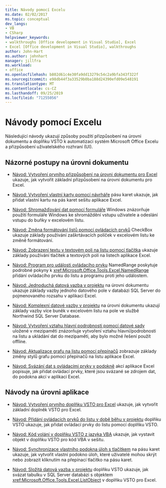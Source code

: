 ```yaml
---
title: Návody pomocí Excelu
ms.date: 02/02/2017
ms.topic: conceptual
dev_langs:
- VB
- CSharp
helpviewer_keywords:
- walkthroughs [Office development in Visual Studio], Excel
- Excel [Office development in Visual Studio], walkthroughs
author: John-Hart
ms.author: johnhart
manager: jillfra
ms.workload:
- office
ms.openlocfilehash: b802d61c4e30fa9dd13279c54c2a9bfa343f322f
ms.sourcegitcommit: e98db44f3a33529b0ba188d24390efd09e548191
ms.translationtype: MT
ms.contentlocale: cs-CZ
ms.lasthandoff: 09/25/2019
ms.locfileid: "71255056"
---
```

# <a name="walkthroughs-using-excel"></a>Návody pomocí Excelu
  Následující návody ukazují způsoby použití přizpůsobení na úrovni dokumentu a doplňku VSTO k automatizaci systém Microsoft Office Excelu a přizpůsobení uživatelského rozhraní (UI).

## <a name="document-level-walkthroughs"></a>Názorné postupy na úrovni dokumentu
- [Návod: Vytvoření prvního přizpůsobení na úrovni dokumentu pro Excel](../vsto/walkthrough-creating-your-first-document-level-customization-for-excel.md) ukazuje, jak vytvořit základní přizpůsobení na úrovni dokumentu pro Excel.

- [Návod: Vytvoření vlastní karty pomocí návrháře](../vsto/walkthrough-creating-a-custom-tab-by-using-the-ribbon-designer.md) pásu karet ukazuje, jak přidat vlastní kartu na pás karet sešitu aplikace Excel.

- [Návod: Shromažďování dat pomocí formuláře](../vsto/walkthrough-collecting-data-using-a-windows-form.md) Windows znázorňuje použití formuláře Windows ke shromáždění vstupu uživatele a odeslání vstupu do buňky v excelovém listu.

- [Návod: Změna formátování listů pomocí ovládacích prvků](../vsto/walkthrough-changing-worksheet-formatting-using-checkbox-controls.md) CheckBox ukazuje základy používání zaškrtávacích políček v excelovém listu ke změně formátování.

- [Návod: Zobrazení textu v textovém poli na listu pomocí tlačítka](../vsto/walkthrough-displaying-text-in-a-text-box-in-a-worksheet-using-a-button.md) ukazuje základy používání tlačítek a textových polí na listech aplikace Excel.

- [Návod: Program pro události ovládacího prvku](../vsto/walkthrough-programming-against-events-of-a-namedrange-control.md) NamedRange poskytuje podrobné pokyny k <xref:Microsoft.Office.Tools.Excel.NamedRange> přidání ovládacího prvku do listu a programu proti jeho událostem.

- [Návod: Jednoduchá datová vazba v projektu](../vsto/walkthrough-simple-data-binding-in-a-document-level-project.md) na úrovni dokumentu ukazuje základy vazby jednoho datového pole v databázi SQL Server do pojmenovaného rozsahu v aplikaci Excel.

- [Návod: Komplexní datové vazby v projektu](../vsto/walkthrough-complex-data-binding-in-a-document-level-project.md) na úrovni dokumentu ukazují základy vazby více buněk v excelovém listu na pole ve službě Northwind SQL Server Database.

- [Návod: Vytvoření vztahu hlavní podrobnosti pomocí datové sady](../vsto/walkthrough-creating-a-master-detail-relation-using-a-cached-dataset.md) uložené v mezipaměti znázorňuje vytvoření vztahu hlavní/podrobnosti na listu a ukládání dat do mezipaměti, aby bylo možné řešení použít offline.

- [Návod: Aktualizace grafu na listu pomocí přepínačů](../vsto/walkthrough-updating-a-chart-in-a-worksheet-using-radio-buttons.md) zobrazuje základy změny stylů grafu pomocí přepínačů na listu aplikace Excel.

- [Návod: Svázání dat s ovládacími prvky v podokně](../vsto/walkthrough-binding-data-to-controls-on-an-excel-actions-pane.md) akcí aplikace Excel popisuje, jak přidat ovládací prvky, které jsou svázané se zdrojem dat, do podokna akcí v aplikaci Excel.

## <a name="application-level-walkthroughs"></a>Návody na úrovni aplikace
- [Návod: Vytvoření prvního doplňku VSTO pro Excel](../vsto/walkthrough-creating-your-first-vsto-add-in-for-excel.md) ukazuje, jak vytvořit základní doplněk VSTO pro Excel.

- [Návod: Přidání ovládacích prvků do listu v době běhu v projektu](../vsto/walkthrough-adding-controls-to-a-worksheet-at-run-time-in-vsto-add-in-project.md) doplňku VSTO ukazuje, jak přidat ovládací prvky do listu pomocí doplňku VSTO.

- [Návod: Kód volání v doplňku VSTO z jazyka VBA](../vsto/walkthrough-calling-code-in-a-vsto-add-in-from-vba.md) ukazuje, jak vystavit objekt v doplňku VSTO pro kód VBA v sešitu.

- [Návod: Synchronizace vlastního podokna úloh s tlačítkem](../vsto/walkthrough-synchronizing-a-custom-task-pane-with-a-ribbon-button.md) na pásu karet ukazuje, jak vytvořit vlastní podokno úloh, které uživatelé mohou skrýt nebo zobrazit kliknutím na přepínací tlačítko na pásu karet.

- [Návod: Složitá datová vazba v projektu](../vsto/walkthrough-complex-data-binding-in-vsto-add-in-project.md) doplňku VSTO ukazuje, jak svázat tabulku v SQL Server databázi s objektem <xref:Microsoft.Office.Tools.Excel.ListObject> v doplňku VSTO pro Excel.
